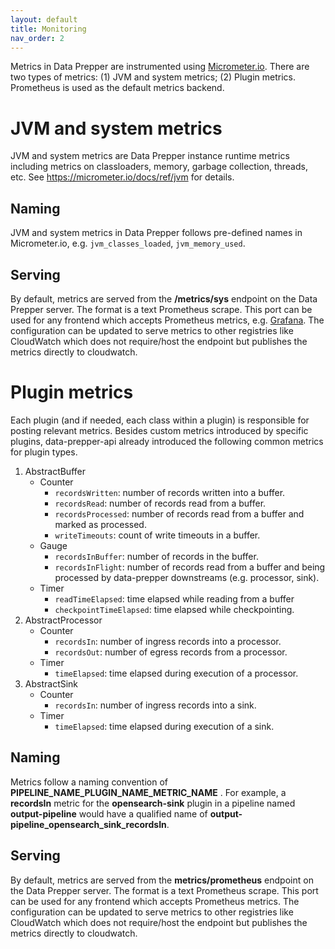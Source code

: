 ```yaml
---
layout: default
title: Monitoring
nav_order: 2
---
```


Metrics in Data Prepper are instrumented using [Micrometer.io](https://micrometer.io/). There are two types of metrics: 
(1) JVM and system metrics; (2) Plugin metrics. Prometheus is used as the default metrics backend.

# JVM and system metrics

JVM and system metrics are Data Prepper instance runtime metrics including metrics on classloaders, memory, 
garbage collection, threads, etc. See https://micrometer.io/docs/ref/jvm for details.

## Naming

JVM and system metrics in Data Prepper follows pre-defined names in Micrometer.io, e.g. `jvm_classes_loaded`, `jvm_memory_used`.

## Serving

By default, metrics are served from the **/metrics/sys** endpoint on the Data Prepper server. The format is a text Prometheus scrape. This port can be used for any frontend which accepts Prometheus metrics, e.g. [Grafana](https://prometheus.io/docs/visualization/grafana/). The configuration can be updated to serve metrics to other registries like CloudWatch which does not require/host the endpoint but publishes the metrics directly to cloudwatch.

# Plugin metrics

Each plugin (and if needed, each class within a plugin) is responsible for posting relevant metrics. Besides custom metrics introduced by specific plugins, data-prepper-api already introduced the following common metrics for plugin types.

1. AbstractBuffer
    - Counter
        - `recordsWritten`: number of records written into a buffer.
        - `recordsRead`: number of records read from a buffer.
        - `recordsProcessed`: number of records read from a buffer and marked as processed.
        - `writeTimeouts`: count of write timeouts in a buffer.
    - Gauge
        - `recordsInBuffer`: number of records in the buffer.
        - `recordsInFlight`: number of records read from a buffer and being processed by data-prepper downstreams (e.g. processor, sink).
    - Timer
        - `readTimeElapsed`: time elapsed while reading from a buffer
        - `checkpointTimeElapsed`: time elapsed while checkpointing.
2. AbstractProcessor
    - Counter
        - `recordsIn`: number of ingress records into a processor.
        - `recordsOut`: number of egress records from a processor.
    - Timer
        - `timeElapsed`: time elapsed during execution of a processor.
3. AbstractSink
    - Counter
        - `recordsIn`: number of ingress records into a sink.
    - Timer
        - `timeElapsed`: time elapsed during execution of a sink. 

## Naming
Metrics follow a naming convention of **PIPELINE_NAME_PLUGIN_NAME_METRIC_NAME** . For example, a **recordsIn** metric for the **opensearch-sink** plugin in a pipeline named **output-pipeline** would have a qualified name of **output-pipeline_opensearch_sink_recordsIn**.

## Serving
By default, metrics are served from the **metrics/prometheus** endpoint on the Data Prepper server. The format is a text Prometheus scrape. This port can be used for any frontend which accepts Prometheus metrics. The configuration can be updated to serve metrics to other registries like CloudWatch which does not require/host the endpoint but publishes the metrics directly to cloudwatch.